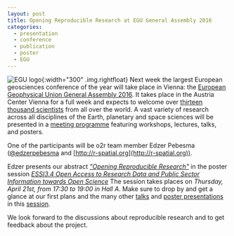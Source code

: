 ```yaml
---
layout: post
title: Opening Reproducible Research at EGU General Assembly 2016
categories:
  - presentation
  - conference
  - publication
  - poster
  - EGU
---
```


![EGU logo](http://blogs.egu.eu/geolog/files/2016/03/GA-twitter-700x400.jpg "European Geophysical Union General Assembly 2016"){:width="300" .img.rightfloat} Next week the largest European geosciences conference of the year will take place in Vienna: the [European Geophysical Union General Assembly 2016][egu2016]. It takes place in the Austria Center Vienna for a full week and expects to welcome over [thirteen thousand scientists][mediaegu] from all over the world. A vast variety of research across all disciplines of the Earth, planetary and space sciences will be presented in a [meeting programme][programme] featuring workshops, lectures, talks, and posters.

One of the participants will be o2r team member Edzer Pebesma ([@edzerpebesma](https://twitter.com/edzerpebesma) and [http://r-spatial.org](http://r-spatial.org)).

Edzer presents our abstract [*"Opening Reproducible Research"*][abstractpdf] in the poster session [_ESSI3.4 Open Access to Research Data and Public Sector Information towards Open Science_][postersession] The session takes places on *Thursday, April 21st, from 17:30 to 19:00 in Hall A*. Make sure to drop by and get a glance at our first plans and the many other [talks][oralssession] and [poster presentations][postersession] in this [session][session].

We look forward to the discussions about reproducible research and to get feedback about the project.


[egu2016]: http://www.egu2016.eu/ "EGU General 2016 Assembly Website"
[programme]: http://meetingorganizer.copernicus.org/EGU2016/meetingprogramme "General Assembly Programme"
[abstractpdf]: http://meetingorganizer.copernicus.org/EGU2016/EGU2016-7396.pdf "Abstract PDF download"
[postersession]: http://meetingorganizer.copernicus.org/EGU2016/posters/20148 "Poster session description"
[oralssession]: http://meetingorganizer.copernicus.org/EGU2016/orals/20148 "Orals session description"
[session]: http://meetingorganizer.copernicus.org/EGU2016/session/20148 "Session description"
[mediaegu]: http://media.egu.eu/ "EGU General Assembly media information page"
